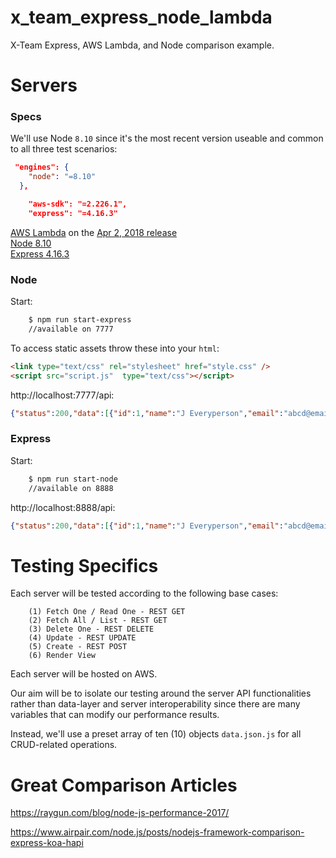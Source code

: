 # x_team_express_node_lambda

X-Team Express, AWS Lambda, and Node comparison example.

# Servers

### Specs

We'll use Node `8.10` since it's the most recent version useable and common to all three test scenarios:

```json
 "engines": {
    "node": "=8.10"
  },
```
```json
    "aws-sdk": "=2.226.1",
    "express": "=4.16.3"
```

<a href="https://docs.aws.amazon.com/lambda/latest/dg/programming-model.html">AWS Lambda</a> on the <a href="https://aws.amazon.com/about-aws/whats-new/2018/04/aws-lambda-supports-nodejs/">Apr 2, 2018 release</a>    
<a href="https://nodejs.org/en/download/releases/">Node 8.10</a>   
<a href="https://www.npmjs.com/package/express">Express 4.16.3</a>   

### Node

Start:
```bash
    $ npm run start-express
    //available on 7777
```
To access static assets throw these into your `html`:
```html
<link type="text/css" rel="stylesheet" href="style.css" />
<script src="script.js"  type="text/css"></script>
```
http://localhost:7777/api:
```json
{"status":200,"data":[{"id":1,"name":"J Everyperson","email":"abcd@email.com","telegram_id":"@coolperson"},{"id":2,"name":"Larry Dude","email":"1234@email.com","telegram_id":"@dudeperson"},{"id":3,"name":"Ms. Ladyface","email":"efgh@email.com","telegram_id":"@ladyface"},{"id":4,"name":"J Nobody","email":"Nobody@email.com","telegram_id":"@Nobody"},{"id":5,"name":"Frankenstein","email":"monster@bash.com","telegram_id":"@monster"},{"id":6,"name":"Rockstar","email":"prima@donna.com","telegram_id":"@toocool"},{"id":7,"name":"beep boop","email":"imma@robot.com","telegram_id":"@robutnik"},{"id":8,"name":"Crazy Cat","email":"whiskers@chesire.com","telegram_id":"@meow"},{"id":9,"name":"The Red Devils","email":"market@garden.com","telegram_id":"@marketgarden"},{"id":10,"name":"Jar Jar Binks","email":"worst@character.ever","telegram_id":"@whatamievensaying"}]}
```

### Express

Start:
```bash
    $ npm run start-node
    //available on 8888
```
http://localhost:8888/api:
```json
{"status":200,"data":[{"id":1,"name":"J Everyperson","email":"abcd@email.com","telegram_id":"@coolperson"},{"id":2,"name":"Larry Dude","email":"1234@email.com","telegram_id":"@dudeperson"},{"id":3,"name":"Ms. Ladyface","email":"efgh@email.com","telegram_id":"@ladyface"},{"id":4,"name":"J Nobody","email":"Nobody@email.com","telegram_id":"@Nobody"},{"id":5,"name":"Frankenstein","email":"monster@bash.com","telegram_id":"@monster"},{"id":6,"name":"Rockstar","email":"prima@donna.com","telegram_id":"@toocool"},{"id":7,"name":"beep boop","email":"imma@robot.com","telegram_id":"@robutnik"},{"id":8,"name":"Crazy Cat","email":"whiskers@chesire.com","telegram_id":"@meow"},{"id":9,"name":"The Red Devils","email":"market@garden.com","telegram_id":"@marketgarden"},{"id":10,"name":"Jar Jar Binks","email":"worst@character.ever","telegram_id":"@whatamievensaying"}]}
```

# Testing Specifics

Each server will be tested according to the following base cases:
```
    (1) Fetch One / Read One - REST GET
    (2) Fetch All / List - REST GET
    (3) Delete One - REST DELETE
    (4) Update - REST UPDATE
    (5) Create - REST POST 
    (6) Render View
```

Each server will be hosted on AWS.

Our aim will be to isolate our testing around the server API functionalities rather than data-layer and server interoperability since there are many variables that can modify our performance results.

Instead, we'll use a preset array of ten (10) objects `data.json.js` for all CRUD-related operations.

# Great Comparison Articles

https://raygun.com/blog/node-js-performance-2017/

https://www.airpair.com/node.js/posts/nodejs-framework-comparison-express-koa-hapi
